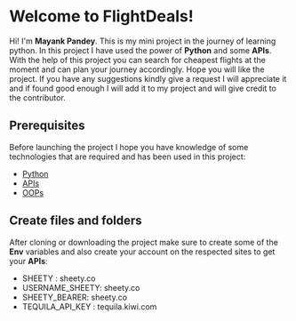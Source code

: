 # Welcome to FlightDeals!

Hi! I'm **Mayank Pandey**. This is my mini project in the journey of learning python. In this project I have used the power of **Python** and some **APIs**.
With the help of this project you can search for cheapest flights at the moment and can plan your journey accordingly. Hope you will like the project. If you have any suggestions kindly give a request I will appreciate it and if found good enough I will add it to my project and will give credit to the contributor.

## Prerequisites

Before launching the project I hope you have knowledge of some technologies that are required and has been used in this project:

- [Python](https://www.python.org/doc/)
- [APIs](https://www.ibm.com/topics/api)
- [OOPs](https://docs.python.org/3/tutorial/classes.html)

## Create files and folders

After cloning or downloading the project make sure to create some of the **Env** variables and also create your account on the respected sites to get your **APIs**:

- SHEETY : sheety.co
- USERNAME_SHEETY: sheety.co
- SHEETY_BEARER: sheety.co
- TEQUILA_API_KEY : tequila.kiwi.com
